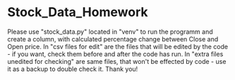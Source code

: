 # Stock_Data_Homework

Please use "stock_data.py" located in "venv" to run the programm and create a column, with calculated percentage change between Close and Open price. 
In "csv files for edit" are the files that will be edited by the code - if you want, check them before and after the code has run. 
In "extra files unedited for checking" are same files, that won't be effected by code - use it as a backup to double check it.
Thank you!
